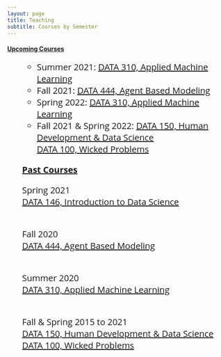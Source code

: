 ```yaml
---
layout: page
title: Teaching
subtitle: Courses by Semester
---
```


<p style = "font-family: 'Open Sans', 'Helvetica Neue', Helvetica, Arial, sans-serif;
  font-size: 20px;
  font-weight: 400;
  margin-bottom: 15px;
  text-align: justify;">

<b><u>Upcoming Courses</u></b> <br>

<ul style = "font-family: 'Open Sans', 'Helvetica Neue', Helvetica, Arial, sans-serif;
  font-size: 20px;
  font-weight: 400;
  margin-bottom: 15px;">

<ul>
    <li> Summer 2021: <a href = "https://tyler-frazier.github.io/applied_machine_learning/">DATA 310, Applied Machine Learning</a> </li>
    <li> Fall 2021: <a href = "https://tyler-frazier.github.io/agent_based_modeling/">DATA 444, Agent Based Modeling</a> </li>
    <li> Spring 2022: <a href = "https://tyler-frazier.github.io/applied_machine_learning/">DATA 310, Applied Machine Learning</a></li>
    <li> Fall 2021 & Spring 2022: <a href = "https://tyler-frazier.github.io/evolving_solutions/">DATA 150, Human Development & Data Science</a> <br> <a href = "https://tyler-frazier.github.io/wicked_problems/">DATA 100, Wicked Problems</a></li>
</ul>



<b><u>Past Courses</u></b> <br>

Spring 2021
<br>
<a href = "https://tyler-frazier.github.io/intro_data_science/">DATA 146, Introduction to Data Science</a>
<br> <br>

Fall 2020
<br>
<a href = "https://tyler-frazier.github.io/agent_based_modeling/">DATA 444, Agent Based Modeling</a>
<br> <br>

Summer 2020
<br>
<a href = "https://tyler-frazier.github.io/applied_machine_learning/">DATA 310, Applied Machine Learning</a>
<br> <br>

Fall & Spring 2015 to 2021
<br>
<a href = "https://tyler-frazier.github.io/evolving_solutions/">DATA 150, Human Development & Data Science</a>
<br>
<a href = "https://tyler-frazier.github.io/wicked_problems/">DATA 100, Wicked Problems</a>
<br>

</p>
